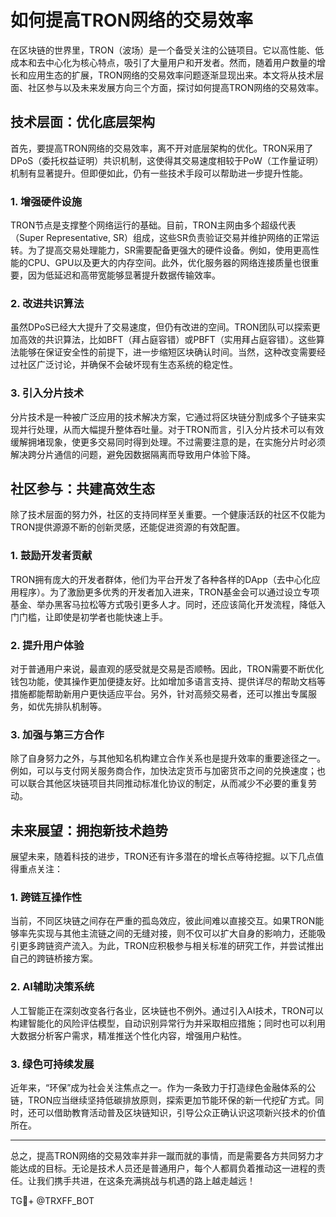 # 如何提高TRON网络的交易效率

在区块链的世界里，TRON（波场）是一个备受关注的公链项目。它以高性能、低成本和去中心化为核心特点，吸引了大量用户和开发者。然而，随着用户数量的增长和应用生态的扩展，TRON网络的交易效率问题逐渐显现出来。本文将从技术层面、社区参与以及未来发展方向三个方面，探讨如何提高TRON网络的交易效率。

## 技术层面：优化底层架构

首先，要提高TRON网络的交易效率，离不开对底层架构的优化。TRON采用了DPoS（委托权益证明）共识机制，这使得其交易速度相较于PoW（工作量证明）机制有显著提升。但即便如此，仍有一些技术手段可以帮助进一步提升性能。

### 1. 增强硬件设施

TRON节点是支撑整个网络运行的基础。目前，TRON主网由多个超级代表（Super Representative, SR）组成，这些SR负责验证交易并维护网络的正常运转。为了提高交易处理能力，SR需要配备更强大的硬件设备。例如，使用更高性能的CPU、GPU以及更大的内存空间。此外，优化服务器的网络连接质量也很重要，因为低延迟和高带宽能够显著提升数据传输效率。

### 2. 改进共识算法

虽然DPoS已经大大提升了交易速度，但仍有改进的空间。TRON团队可以探索更加高效的共识算法，比如BFT（拜占庭容错）或PBFT（实用拜占庭容错）。这些算法能够在保证安全性的前提下，进一步缩短区块确认时间。当然，这种改变需要经过社区广泛讨论，并确保不会破坏现有生态系统的稳定性。

### 3. 引入分片技术

分片技术是一种被广泛应用的技术解决方案，它通过将区块链分割成多个子链来实现并行处理，从而大幅提升整体吞吐量。对于TRON而言，引入分片技术可以有效缓解拥堵现象，使更多交易同时得到处理。不过需要注意的是，在实施分片时必须解决跨分片通信的问题，避免因数据隔离而导致用户体验下降。

## 社区参与：共建高效生态

除了技术层面的努力外，社区的支持同样至关重要。一个健康活跃的社区不仅能为TRON提供源源不断的创新灵感，还能促进资源的有效配置。

### 1. 鼓励开发者贡献

TRON拥有庞大的开发者群体，他们为平台开发了各种各样的DApp（去中心化应用程序）。为了激励更多优秀的开发者加入进来，TRON基金会可以通过设立专项基金、举办黑客马拉松等方式吸引更多人才。同时，还应该简化开发流程，降低入门门槛，让即使是初学者也能快速上手。

### 2. 提升用户体验

对于普通用户来说，最直观的感受就是交易是否顺畅。因此，TRON需要不断优化钱包功能，使其操作更加便捷友好。比如增加多语言支持、提供详尽的帮助文档等措施都能帮助新用户更快适应平台。另外，针对高频交易者，还可以推出专属服务，如优先排队机制等。

### 3. 加强与第三方合作

除了自身努力之外，与其他知名机构建立合作关系也是提升效率的重要途径之一。例如，可以与支付网关服务商合作，加快法定货币与加密货币之间的兑换速度；也可以联合其他区块链项目共同推动标准化协议的制定，从而减少不必要的重复劳动。

## 未来展望：拥抱新技术趋势

展望未来，随着科技的进步，TRON还有许多潜在的增长点等待挖掘。以下几点值得重点关注：

### 1. 跨链互操作性

当前，不同区块链之间存在严重的孤岛效应，彼此间难以直接交互。如果TRON能够率先实现与其他主流链之间的无缝对接，则不仅可以扩大自身的影响力，还能吸引更多跨链资产流入。为此，TRON应积极参与相关标准的研究工作，并尝试推出自己的跨链桥接方案。

### 2. AI辅助决策系统

人工智能正在深刻改变各行各业，区块链也不例外。通过引入AI技术，TRON可以构建智能化的风险评估模型，自动识别异常行为并采取相应措施；同时也可以利用大数据分析客户需求，精准推送个性化内容，增强用户粘性。

### 3. 绿色可持续发展

近年来，“环保”成为社会关注焦点之一。作为一条致力于打造绿色金融体系的公链，TRON应当继续坚持低碳排放原则，探索更加节能环保的新一代挖矿方式。同时，还可以借助教育活动普及区块链知识，引导公众正确认识这项新兴技术的价值所在。

---

总之，提高TRON网络的交易效率并非一蹴而就的事情，而是需要各方共同努力才能达成的目标。无论是技术人员还是普通用户，每个人都肩负着推动这一进程的责任。让我们携手共进，在这条充满挑战与机遇的路上越走越远！

TG💪+ @TRXFF_BOT